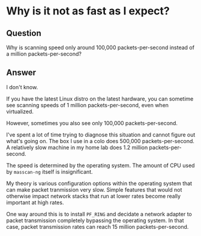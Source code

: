 # Why is it not as fast as I expect?

## Question

Why is scanning speed only around 100,000 packets-per-second instead of a million packets-per-second?

## Answer

I don't know.

If you have the latest Linux distro on the latest hardware, you can sometime
see scanning speeds of 1 million packets-per-second, even when virtualized.

However, sometimes you also see only 100,000 packets-per-second.

I've spent a lot of time trying to diagnose this situation and cannot
figure out what's going on. The box I use in a colo does 500,000 packets-per-second.
A relatively slow machine in my home lab does 1.2 million packets-per-second.

The speed is determined by the operating system. The amount of CPU used by `masscan-ng`
itself is insignificant.

My theory is various configuration options within the operating system that can make
packet tranmission very slow. Simple features that would not otherwise impact network
stacks that run at lower rates become really important at high rates.

One way around this is to install `PF_RING` and decidate a network adapter to packet
transmission completely bypassing the operating system. In that case, packet transmission
rates can reach 15 million packets-per-second.
